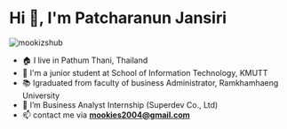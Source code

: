 <h1 align="left">Hi 👋, I'm Patcharanun Jansiri</h1>
<p align="left"> <img src="https://komarev.com/ghpvc/?username=mookizshub&label=Profile%20views&color=0e75b6&style=flat" alt="mookizshub" /> </p>

- 🏠 I live in Pathum Thani, Thailand
- 📖 I'm a junior student at School of Information Technology, KMUTT
- 📚 Igraduated from faculty of business Administrator, Ramkhamhaeng University
- 🔭 I’m Business Analyst Internship (Superdev Co., Ltd)
- 📫 contact me via **mookies2004@gmail.com**




